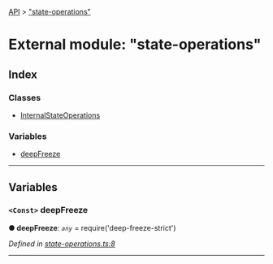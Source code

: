[API](../README.md) > ["state-operations"](../modules/_state_operations_.md)

# External module: "state-operations"

## Index

### Classes

* [InternalStateOperations](../classes/_state_operations_.internalstateoperations.md)

### Variables

* [deepFreeze](_state_operations_.md#deepfreeze)

---

## Variables

<a id="deepfreeze"></a>

### `<Const>` deepFreeze

**● deepFreeze**: *`any`* =  require('deep-freeze-strict')

*Defined in [state-operations.ts:8](https://github.com/amcdnl/ngxs/blob/4ba1032/packages/store/src/state-operations.ts#L8)*

___

